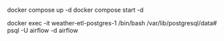 docker compose up -d
docker compose start -d

docker exec -it weather-etl-postgres-1  /bin/bash
/var/lib/postgresql/data# psql -U airflow -d airflow
